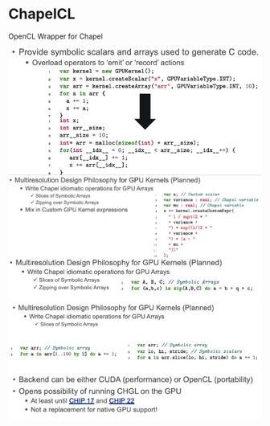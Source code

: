 ChapelCL
========

OpenCL Wrapper for Chapel

![](screenshots/info4.png)
![](screenshots/info1.png)
![](screenshots/info2.png)
![](screenshots/info3.png)
![](screenshots/info5.png)

